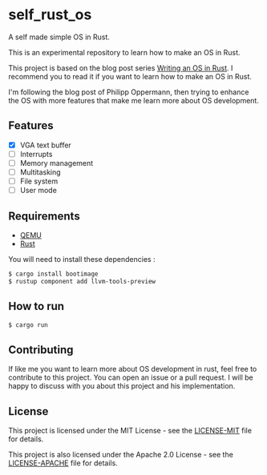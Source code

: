 # self_rust_os
A self made simple OS in Rust.

This is an experimental repository to learn how to make an OS in Rust.

This project is based on the blog post series [Writing an OS in Rust](https://os.phil-opp.com/). I recommend you to read it if you want to learn how to make an OS in Rust.

I'm following the blog post of Philipp Oppermann, then trying to enhance the OS with more features that make me learn more about OS development.

## Features

- [x] VGA text buffer
- [ ] Interrupts
- [ ] Memory management
- [ ] Multitasking
- [ ] File system
- [ ] User mode

## Requirements

- [QEMU](https://www.qemu.org/)
- [Rust](https://www.rust-lang.org/)

You will need to install these dependencies :

``` bash
$ cargo install bootimage
$ rustup component add llvm-tools-preview
```

## How to run

```bash
$ cargo run
```

## Contributing

If like me you want to learn more about OS development in rust, feel free to contribute to this project. You can open an issue or a pull request. I will be happy to discuss with you about this project and his implementation.

## License  

This project is licensed under the MIT License - see the [LICENSE-MIT](LICENSE-MIT) file for details.

This project is also licensed under the Apache 2.0 License - see the [LICENSE-APACHE](LICENSE-APACHE) file for details.
